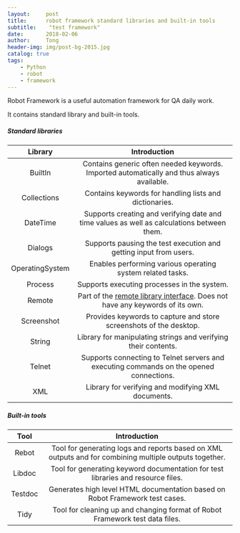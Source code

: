```yaml
---
layout:     post
title:      robot framework standard libraries and built-in tools
subtitle:    "test framework"
date:       2018-02-06
author:     Tong
header-img: img/post-bg-2015.jpg
catalog: true
tags:
    - Python
    - robot
    - framework
---
```


Robot Framework is a useful automation framework for QA daily work.

It contains standard library and built-in tools.

##### Standard libraries

|     Library     |               Introduction               |
| :-------------: | :--------------------------------------: |
|     BuiltIn     | Contains generic often needed keywords. Imported automatically and thus always available. |
|   Collections   | Contains keywords for handling lists and dictionaries. |
|    DateTime     | Supports creating and verifying date and time values as well as calculations between them. |
|     Dialogs     | Supports pausing the test execution and getting input from users. |
| OperatingSystem | Enables performing various operating system related tasks. |
|     Process     | Supports executing processes in the system. |
|     Remote      | Part of the [remote library interface](https://github.com/robotframework/RemoteInterface). Does not have any keywords of its own. |
|   Screenshot    | Provides keywords to capture and store screenshots of the desktop. |
|     String      | Library for manipulating strings and verifying their contents. |
|     Telnet      | Supports connecting to Telnet servers and executing commands on the opened connections. |
|       XML       | Library for verifying and modifying XML documents. |

##### Built-in tools

|  Tool   |               Introduction               |
| :-----: | :--------------------------------------: |
|  Rebot  | Tool for generating logs and reports based on XML outputs and for combining multiple outputs together. |
| Libdoc  | Tool for generating keyword documentation for test libraries and resource files. |
| Testdoc | Generates high level HTML documentation based on Robot Framework test cases. |
|  Tidy   | Tool for cleaning up and changing format of Robot Framework test data files. |